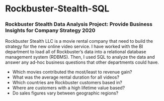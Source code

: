 # Rockbuster-Stealth-SQL
### Rockbuster Stealth Data Analysis Project: Provide Business Insights for Company Strategy 2020
Rockbuster Stealth LLC is a movie rental company that need to build the strategy for the new online video service. I have worked with the BI department to load all of Rockbuster’s data into a relational database management system (RDBMS). Then, I used SQL to analyze the data and answer any ad-hoc business questions that other departments could have.
 
- Which movies contributed the most/least to revenue gain? 
- What was the average rental duration for all videos? 
-	Which countries are Rockbuster customers based in? 
-	Where are customers with a high lifetime value based? 
-	Do sales figures vary between geographic regions?
